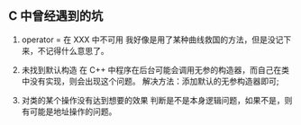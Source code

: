 ## C 中曾经遇到的坑
1. operator = 在 XXX 中不可用
我好像是用了某种曲线救国的方法，但是没记下来，不记得什么意思了。

2. 未找到默认构造
在 C++ 中程序在后台可能会调用无参的构造器，而自己在类中没有实现，则会出现这个问题。
解决方法：添加默认的无参构造器即可;

3. 对类的某个操作没有达到想要的效果
判断是不是本身逻辑问题，如果不是，则有可能是地址操作的问题。